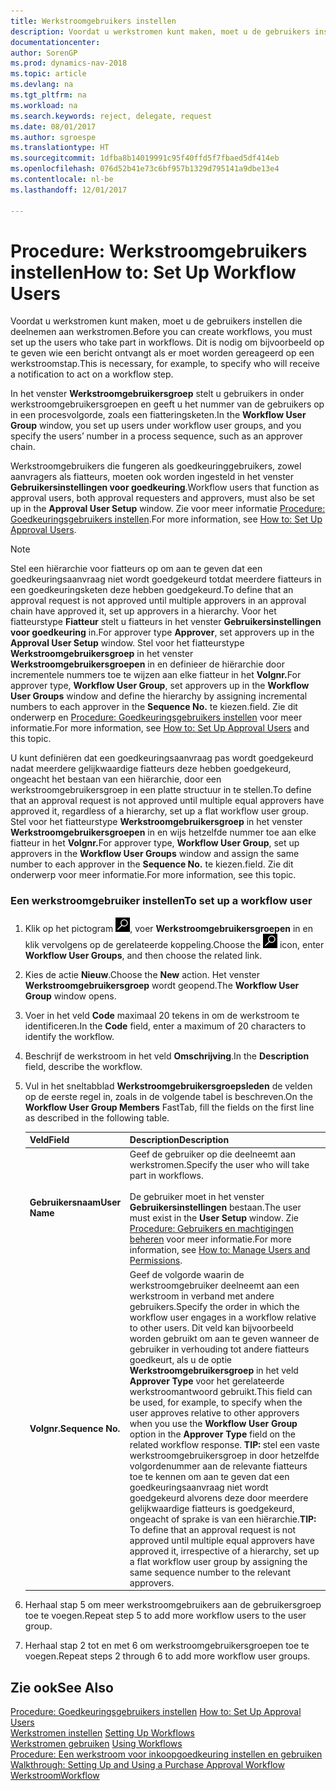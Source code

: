 ```yaml
---
title: Werkstroomgebruikers instellen
description: Voordat u werkstromen kunt maken, moet u de gebruikers instellen die deelnemen aan werkstromen. Dit is nodig om bijvoorbeeld op te geven wie een bericht ontvangt als er moet worden gereageerd op een werkstroomstap.
documentationcenter: 
author: SorenGP
ms.prod: dynamics-nav-2018
ms.topic: article
ms.devlang: na
ms.tgt_pltfrm: na
ms.workload: na
ms.search.keywords: reject, delegate, request
ms.date: 08/01/2017
ms.author: sgroespe
ms.translationtype: HT
ms.sourcegitcommit: 1dfba8b14019991c95f40ffd5f7fbaed5df414eb
ms.openlocfilehash: 076d52b41e73c6bf957b1329d795141a9dbe13e4
ms.contentlocale: nl-be
ms.lasthandoff: 12/01/2017

---
```

# <a name="how-to-set-up-workflow-users"></a><span data-ttu-id="9b97d-104">Procedure: Werkstroomgebruikers instellen</span><span class="sxs-lookup"><span data-stu-id="9b97d-104">How to: Set Up Workflow Users</span></span>
<span data-ttu-id="9b97d-105">Voordat u werkstromen kunt maken, moet u de gebruikers instellen die deelnemen aan werkstromen.</span><span class="sxs-lookup"><span data-stu-id="9b97d-105">Before you can create workflows, you must set up the users who take part in workflows.</span></span> <span data-ttu-id="9b97d-106">Dit is nodig om bijvoorbeeld op te geven wie een bericht ontvangt als er moet worden gereageerd op een werkstroomstap.</span><span class="sxs-lookup"><span data-stu-id="9b97d-106">This is necessary, for example, to specify who will receive a notification to act on a workflow step.</span></span>  

<span data-ttu-id="9b97d-107">In het venster **Werkstroomgebruikersgroep** stelt u gebruikers in onder werkstroomgebruikersgroepen en geeft u het nummer van de gebruikers op in een procesvolgorde, zoals een fiatteringsketen.</span><span class="sxs-lookup"><span data-stu-id="9b97d-107">In the **Workflow User Group** window, you set up users under workflow user groups, and you specify the users’ number in a process sequence, such as an approver chain.</span></span>  

<span data-ttu-id="9b97d-108">Werkstroomgebruikers die fungeren als goedkeuringgebruikers, zowel aanvragers als fiatteurs, moeten ook worden ingesteld in het venster **Gebruikersinstellingen voor goedkeuring**.</span><span class="sxs-lookup"><span data-stu-id="9b97d-108">Workflow users that function as approval users, both approval requesters and approvers, must also be set up in the **Approval User Setup** window.</span></span> <span data-ttu-id="9b97d-109">Zie voor meer informatie [Procedure: Goedkeuringsgebruikers instellen](across-how-to-set-up-approval-users.md).</span><span class="sxs-lookup"><span data-stu-id="9b97d-109">For more information, see [How to: Set Up Approval Users](across-how-to-set-up-approval-users.md).</span></span>  

> [!NOTE]  
>  <span data-ttu-id="9b97d-110">Stel een hiërarchie voor fiatteurs op om aan te geven dat een goedkeuringsaanvraag niet wordt goedgekeurd totdat meerdere fiatteurs in een goedkeuringsketen deze hebben goedgekeurd.</span><span class="sxs-lookup"><span data-stu-id="9b97d-110">To define that an approval request is not approved until multiple approvers in an approval chain have approved it, set up approvers in a hierarchy.</span></span> <span data-ttu-id="9b97d-111">Voor het fiatteurstype **Fiatteur** stelt u fiatteurs in het venster **Gebruikersinstellingen voor goedkeuring** in.</span><span class="sxs-lookup"><span data-stu-id="9b97d-111">For approver type **Approver**, set approvers up in the **Approval User Setup** window.</span></span> <span data-ttu-id="9b97d-112">Stel voor het fiatteurstype **Werkstroomgebruikersgroep** in het venster **Werkstroomgebruikersgroepen** in en definieer de hiërarchie door incrementele nummers toe te wijzen aan elke fiatteur in het **Volgnr.**</span><span class="sxs-lookup"><span data-stu-id="9b97d-112">For approver type, **Workflow User Group**, set approvers up in the **Workflow User Groups** window and define the hierarchy by assigning incremental numbers to each approver in the **Sequence No.**</span></span> <span data-ttu-id="9b97d-113">te kiezen.</span><span class="sxs-lookup"><span data-stu-id="9b97d-113">field.</span></span> <span data-ttu-id="9b97d-114">Zie dit onderwerp en [Procedure: Goedkeuringsgebruikers instellen](across-how-to-set-up-approval-users.md) voor meer informatie.</span><span class="sxs-lookup"><span data-stu-id="9b97d-114">For more information, see [How to: Set Up Approval Users](across-how-to-set-up-approval-users.md) and this topic.</span></span>  
>   
>  <span data-ttu-id="9b97d-115">U kunt definiëren dat een goedkeuringsaanvraag pas wordt goedgekeurd nadat meerdere gelijkwaardige fiatteurs deze hebben goedgekeurd, ongeacht het bestaan van een hiërarchie, door een werkstroomgebruikersgroep in een platte structuur in te stellen.</span><span class="sxs-lookup"><span data-stu-id="9b97d-115">To define that an approval request is not approved until multiple equal approvers have approved it, regardless of a hierarchy, set up a flat workflow user group.</span></span> <span data-ttu-id="9b97d-116">Stel voor het fiatteurstype **Werkstroomgebruikersgroep** in het venster **Werkstroomgebruikersgroepen** in en wijs hetzelfde nummer toe aan elke fiatteur in het **Volgnr.**</span><span class="sxs-lookup"><span data-stu-id="9b97d-116">For approver type, **Workflow User Group**, set up approvers in the **Workflow User Groups** window and assign the same number to each approver in the **Sequence No.**</span></span> <span data-ttu-id="9b97d-117">te kiezen.</span><span class="sxs-lookup"><span data-stu-id="9b97d-117">field.</span></span> <span data-ttu-id="9b97d-118">Zie dit onderwerp voor meer informatie.</span><span class="sxs-lookup"><span data-stu-id="9b97d-118">For more information, see this topic.</span></span>  

### <a name="to-set-up-a-workflow-user"></a><span data-ttu-id="9b97d-119">Een werkstroomgebruiker instellen</span><span class="sxs-lookup"><span data-stu-id="9b97d-119">To set up a workflow user</span></span>  

1. <span data-ttu-id="9b97d-120">Klik op het pictogram ![Zoeken naar pagina of rapport](media/ui-search/search_small.png "pictogram Zoeken naar pagina of rapport"), voer **Werkstroomgebruikersgroepen** in en klik vervolgens op de gerelateerde koppeling.</span><span class="sxs-lookup"><span data-stu-id="9b97d-120">Choose the ![Search for Page or Report](media/ui-search/search_small.png "Search for Page or Report icon") icon, enter **Workflow User Groups**, and then choose the related link.</span></span>  
2. <span data-ttu-id="9b97d-121">Kies de actie **Nieuw**.</span><span class="sxs-lookup"><span data-stu-id="9b97d-121">Choose the **New** action.</span></span> <span data-ttu-id="9b97d-122">Het venster **Werkstroomgebruikersgroep** wordt geopend.</span><span class="sxs-lookup"><span data-stu-id="9b97d-122">The **Workflow User Group** window opens.</span></span>  
3. <span data-ttu-id="9b97d-123">Voer in het veld **Code** maximaal 20 tekens in om de werkstroom te identificeren.</span><span class="sxs-lookup"><span data-stu-id="9b97d-123">In the **Code** field, enter a maximum of 20 characters to identify the workflow.</span></span>  
4. <span data-ttu-id="9b97d-124">Beschrijf de werkstroom in het veld **Omschrijving**.</span><span class="sxs-lookup"><span data-stu-id="9b97d-124">In the **Description** field, describe the workflow.</span></span>  
5. <span data-ttu-id="9b97d-125">Vul in het sneltabblad **Werkstroomgebruikersgroepsleden** de velden op de eerste regel in, zoals in de volgende tabel is beschreven.</span><span class="sxs-lookup"><span data-stu-id="9b97d-125">On the **Workflow User Group Members** FastTab, fill the fields on the first line as described in the following table.</span></span>  

    |<span data-ttu-id="9b97d-126">Veld</span><span class="sxs-lookup"><span data-stu-id="9b97d-126">Field</span></span>|<span data-ttu-id="9b97d-127">Description</span><span class="sxs-lookup"><span data-stu-id="9b97d-127">Description</span></span>|  
    |---------------------------------|---------------------------------------|  
    |<span data-ttu-id="9b97d-128">**Gebruikersnaam**</span><span class="sxs-lookup"><span data-stu-id="9b97d-128">**User Name**</span></span>|<span data-ttu-id="9b97d-129">Geef de gebruiker op die deelneemt aan werkstromen.</span><span class="sxs-lookup"><span data-stu-id="9b97d-129">Specify the user who will take part in workflows.</span></span><br /><br /> <span data-ttu-id="9b97d-130">De gebruiker moet in het venster **Gebruikersinstellingen** bestaan.</span><span class="sxs-lookup"><span data-stu-id="9b97d-130">The user must exist in the **User Setup** window.</span></span> <span data-ttu-id="9b97d-131">Zie [Procedure: Gebruikers en machtigingen beheren](ui-how-users-permissions.md) voor meer informatie.</span><span class="sxs-lookup"><span data-stu-id="9b97d-131">For more information, see [How to: Manage Users and Permissions](ui-how-users-permissions.md).</span></span>|  
    |<span data-ttu-id="9b97d-132">**Volgnr.**</span><span class="sxs-lookup"><span data-stu-id="9b97d-132">**Sequence No.**</span></span>|<span data-ttu-id="9b97d-133">Geef de volgorde waarin de werkstroomgebruiker deelneemt aan een werkstroom in verband met andere gebruikers.</span><span class="sxs-lookup"><span data-stu-id="9b97d-133">Specify the order in which the workflow user engages in a workflow relative to other users.</span></span> <span data-ttu-id="9b97d-134">Dit veld kan bijvoorbeeld worden gebruikt om aan te geven wanneer de gebruiker in verhouding tot andere fiatteurs goedkeurt, als u de optie **Werkstroomgebruikersgroep** in het veld **Approver Type** voor het gerelateerde werkstroomantwoord gebruikt.</span><span class="sxs-lookup"><span data-stu-id="9b97d-134">This field can be used, for example, to specify when the user approves relative to other approvers when you use the **Workflow User Group** option in the **Approver Type** field on the related workflow response.</span></span> <span data-ttu-id="9b97d-135">**TIP:** stel een vaste werkstroomgebruikersgroep in door hetzelfde volgordenummer aan de relevante fiatteurs toe te kennen om aan te geven dat een goedkeuringsaanvraag niet wordt goedgekeurd alvorens deze door meerdere gelijkwaardige fiatteurs is goedgekeurd, ongeacht of sprake is van een hiërarchie.</span><span class="sxs-lookup"><span data-stu-id="9b97d-135">**TIP:**  To define that an approval request is not approved until multiple equal approvers have approved it, irrespective of a hierarchy, set up a flat workflow user group by assigning the same sequence number to the relevant approvers.</span></span>|  
6. <span data-ttu-id="9b97d-136">Herhaal stap 5 om meer werkstroomgebruikers aan de gebruikersgroep toe te voegen.</span><span class="sxs-lookup"><span data-stu-id="9b97d-136">Repeat step 5 to add more workflow users to the user group.</span></span>  
7. <span data-ttu-id="9b97d-137">Herhaal stap 2 tot en met 6 om werkstroomgebruikersgroepen toe te voegen.</span><span class="sxs-lookup"><span data-stu-id="9b97d-137">Repeat steps 2 through 6 to add more workflow user groups.</span></span>  

## <a name="see-also"></a><span data-ttu-id="9b97d-138">Zie ook</span><span class="sxs-lookup"><span data-stu-id="9b97d-138">See Also</span></span>  
<span data-ttu-id="9b97d-139">[Procedure: Goedkeuringsgebruikers instellen](across-how-to-set-up-approval-users.md) </span><span class="sxs-lookup"><span data-stu-id="9b97d-139">[How to: Set Up Approval Users](across-how-to-set-up-approval-users.md) </span></span>  
<span data-ttu-id="9b97d-140">[Werkstromen instellen](across-set-up-workflows.md) </span><span class="sxs-lookup"><span data-stu-id="9b97d-140">[Setting Up Workflows](across-set-up-workflows.md) </span></span>  
<span data-ttu-id="9b97d-141">[Werkstromen gebruiken](across-use-workflows.md) </span><span class="sxs-lookup"><span data-stu-id="9b97d-141">[Using Workflows](across-use-workflows.md) </span></span>  
<span data-ttu-id="9b97d-142">[Procedure: Een werkstroom voor inkoopgoedkeuring instellen en gebruiken](walkthrough-setting-up-and-using-a-purchase-approval-workflow.md) </span><span class="sxs-lookup"><span data-stu-id="9b97d-142">[Walkthrough: Setting Up and Using a Purchase Approval Workflow](walkthrough-setting-up-and-using-a-purchase-approval-workflow.md) </span></span>  
[<span data-ttu-id="9b97d-143">Werkstroom</span><span class="sxs-lookup"><span data-stu-id="9b97d-143">Workflow</span></span>](across-workflow.md)   

